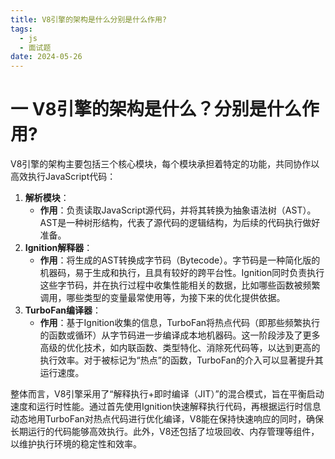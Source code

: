 ```yaml
---
title: V8引擎的架构是什么分别是什么作用?
tags:
  - js
  - 面试题
date: 2024-05-26
---
```

# 一 V8引擎的架构是什么？分别是什么作用?

V8引擎的架构主要包括三个核心模块，每个模块承担着特定的功能，共同协作以高效执行JavaScript代码：

1. **解析模块**：
    - **作用**：负责读取JavaScript源代码，并将其转换为抽象语法树（AST）。AST是一种树形结构，代表了源代码的逻辑结构，为后续的代码执行做好准备。
2. **Ignition解释器**：
    - **作用**：将生成的AST转换成字节码（Bytecode）。字节码是一种简化版的机器码，易于生成和执行，且具有较好的跨平台性。Ignition同时负责执行这些字节码，并在执行过程中收集性能相关的数据，比如哪些函数被频繁调用，哪些类型的变量最常使用等，为接下来的优化提供依据。
3. **TurboFan编译器**：
    - **作用**：基于Ignition收集的信息，TurboFan将热点代码（即那些频繁执行的函数或循环）从字节码进一步编译成本地机器码。这一阶段涉及了更多高级的优化技术，如内联函数、类型特化、消除死代码等，以达到更高的执行效率。对于被标记为“热点”的函数，TurboFan的介入可以显著提升其运行速度。

整体而言，V8引擎采用了“解释执行+即时编译（JIT）”的混合模式，旨在平衡启动速度和运行时性能。通过首先使用Ignition快速解释执行代码，再根据运行时信息动态地用TurboFan对热点代码进行优化编译，V8能在保持快速响应的同时，确保长期运行的代码能够高效执行。此外，V8还包括了垃圾回收、内存管理等组件，以维护执行环境的稳定性和效率。
